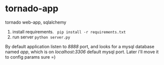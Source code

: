 # tornado-app
tornado web-app, sqlalchemy

1. install requirements.
``` pip install -r requirements.txt```
2. run server
``` python server.py ```

By default application listen to *8888* port, and looks for a mysql database named *app*, which is on *localhost:3306* default mysql port. Later i'll move it to config params sure =)
